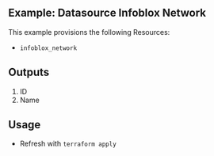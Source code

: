 ## Example: Datasource Infoblox Network

This example provisions the following Resources:

- `infoblox_network`

## Outputs

1. ID
2. Name

## Usage

- Refresh with `terraform apply`

